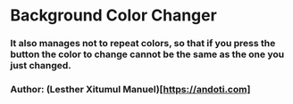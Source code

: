 # Background Color Changer

### It also manages not to repeat colors, so that if you press the button the color to change cannot be the same as the one you just changed.

### Author: (Lesther Xitumul Manuel)[https://andoti.com]
